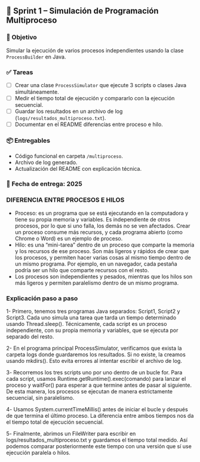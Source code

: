 ## 🧱 Sprint 1 – Simulación de Programación Multiproceso

### 🎯 Objetivo
Simular la ejecución de varios procesos independientes usando la clase `ProcessBuilder` en Java.

### ✅ Tareas
- [ ] Crear una clase `ProcessSimulator` que ejecute 3 scripts o clases Java simultáneamente.
- [ ] Medir el tiempo total de ejecución y compararlo con la ejecución secuencial.
- [ ] Guardar los resultados en un archivo de log (`logs/resultados_multiproceso.txt`).
- [ ] Documentar en el README diferencias entre proceso e hilo.

### 📦 Entregables
- Código funcional en carpeta `/multiproceso`.
- Archivo de log generado.
- Actualización del README con explicación técnica.

### 📅 Fecha de entrega: 2025

### DIFERENCIA ENTRE PROCESOS E HILOS 

- Proceso: es un programa que se está ejecutando en la computadora y tiene su propia memoria y variables. Es independiente de otros procesos, por lo que si uno falla, los demás no se ven afectados. Crear un proceso consume más recursos, y cada programa abierto (como Chrome o Word) es un ejemplo de proceso.
- Hilo: es una “mini-tarea” dentro de un proceso que comparte la memoria y los recursos de ese proceso. Son más ligeros y rápidos de crear que los procesos, y permiten hacer varias cosas al mismo tiempo dentro de un mismo programa. Por ejemplo, en un navegador, cada pestaña podría ser un hilo que comparte recursos con el resto.
- Los procesos son independientes y pesados, mientras que los hilos son más ligeros y permiten paralelismo dentro de un mismo programa.

### Explicación paso a paso

1- Primero, tenemos tres programas Java separados: Script1, Script2 y Script3. Cada uno simula una tarea que tarda un tiempo determinado usando Thread.sleep(). Técnicamente, cada script es un proceso independiente, con su propia memoria y variables, que se ejecuta por separado del resto.

2- En el programa principal ProcessSimulator, verificamos que exista la carpeta logs donde guardaremos los resultados. Si no existe, la creamos usando mkdirs(). Esto evita errores al intentar escribir el archivo de log.

3️- Recorremos los tres scripts uno por uno dentro de un bucle for. Para cada script, usamos Runtime.getRuntime().exec(comando) para lanzar el proceso y waitFor() para esperar a que termine antes de pasar al siguiente. De esta manera, los procesos se ejecutan de manera estrictamente secuencial, sin paralelismo.

4️- Usamos System.currentTimeMillis() antes de iniciar el bucle y después de que termina el último proceso. La diferencia entre ambos tiempos nos da el tiempo total de ejecución secuencial.

5️- Finalmente, abrimos un FileWriter para escribir en logs/resultados_multiproceso.txt y guardamos el tiempo total medido. Así podemos comparar posteriormente este tiempo con una versión que sí use ejecución paralela o hilos.
